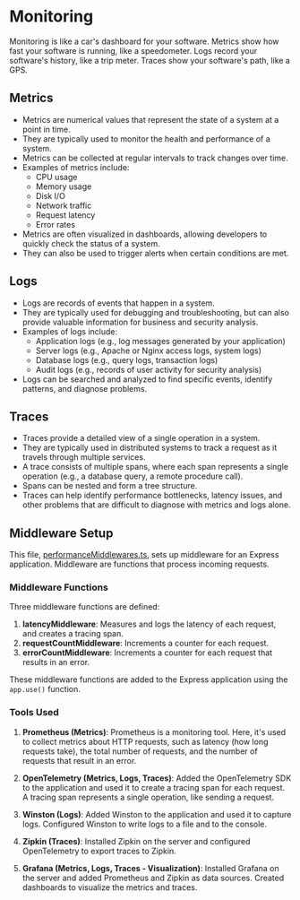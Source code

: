 # Monitoring

Monitoring is like a car's dashboard for your software. Metrics show how fast your software is running, like a speedometer. Logs record your software's history, like a trip meter. Traces show your software's path, like a GPS.

## Metrics

- Metrics are numerical values that represent the state of a system at a point in time.
- They are typically used to monitor the health and performance of a system.
- Metrics can be collected at regular intervals to track changes over time.
- Examples of metrics include:
  - CPU usage
  - Memory usage
  - Disk I/O
  - Network traffic
  - Request latency
  - Error rates
- Metrics are often visualized in dashboards, allowing developers to quickly check the status of a system.
- They can also be used to trigger alerts when certain conditions are met.

## Logs

- Logs are records of events that happen in a system.
- They are typically used for debugging and troubleshooting, but can also provide valuable information for business and security analysis.
- Examples of logs include:
  - Application logs (e.g., log messages generated by your application)
  - Server logs (e.g., Apache or Nginx access logs, system logs)
  - Database logs (e.g., query logs, transaction logs)
  - Audit logs (e.g., records of user activity for security analysis)
- Logs can be searched and analyzed to find specific events, identify patterns, and diagnose problems.

## Traces

- Traces provide a detailed view of a single operation in a system.
- They are typically used in distributed systems to track a request as it travels through multiple services.
- A trace consists of multiple spans, where each span represents a single operation (e.g., a database query, a remote procedure call).
- Spans can be nested and form a tree structure.
- Traces can help identify performance bottlenecks, latency issues, and other problems that are difficult to diagnose with metrics and logs alone.

## Middleware Setup

This file, [performanceMiddlewares.ts](../middleware/performanceMiddlewares.ts), sets up middleware for an Express application. Middleware are functions that process incoming requests.

### Middleware Functions

Three middleware functions are defined:

1. **latencyMiddleware**: Measures and logs the latency of each request, and creates a tracing span.
2. **requestCountMiddleware**: Increments a counter for each request.
3. **errorCountMiddleware**: Increments a counter for each request that results in an error.

These middleware functions are added to the Express application using the `app.use()` function.

### Tools Used

1. **Prometheus (Metrics)**: Prometheus is a monitoring tool. Here, it's used to collect metrics about HTTP requests, such as latency (how long requests take), the total number of requests, and the number of requests that result in an error.

2. **OpenTelemetry (Metrics, Logs, Traces)**: Added the OpenTelemetry SDK to the application and used it to create a tracing span for each request. A tracing span represents a single operation, like sending a request.

3. **Winston (Logs)**: Added Winston to the application and used it to capture logs. Configured Winston to write logs to a file and to the console.

4. **Zipkin (Traces)**: Installed Zipkin on the server and configured OpenTelemetry to export traces to Zipkin.

5. **Grafana (Metrics, Logs, Traces - Visualization)**: Installed Grafana on the server and added Prometheus and Zipkin as data sources. Created dashboards to visualize the metrics and traces.
